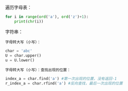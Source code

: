 遍历字母表：
```python
for i in range(ord('a'), ord('z')+1):
	print(chr(i))
```
字符串：

	字母转大写（小写）：
```python
char = 'abc'
U = char.upper()
u = U.lower()
```
	字母转大写（小写）：查找出现的位置：
```python
index_a = char.find('a') #第一次出现的位置，没有返回-1
r_index_a = char.rfind('a') #反向查找，最后一次出现的位置
```
